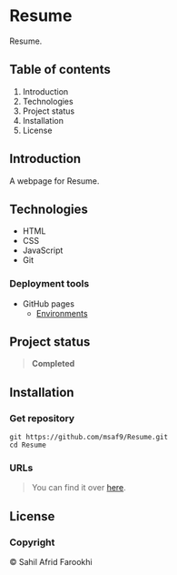 # Resume
Resume.

## Table of contents
1. Introduction
2. Technologies
3. Project status
4. Installation
5. License

## Introduction
A webpage for Resume.

## Technologies
- HTML
- CSS
- JavaScript
- Git

### Deployment tools
- GitHub pages
  - [Environments](https://msaf9.github.io/Resume/)

## Project status
> **Completed**

## Installation
### Get repository
```git
git https://github.com/msaf9/Resume.git
cd Resume
```

### URLs
> You can find it over [here](https://msaf9.github.io/Resume/ "CV").

## License
### Copyright
© Sahil Afrid Farookhi
